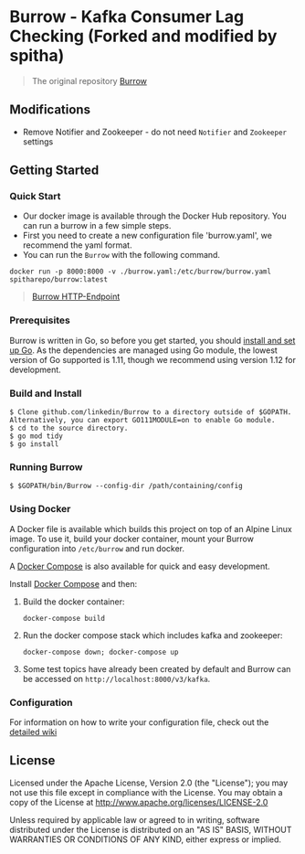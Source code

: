 # Burrow - Kafka Consumer Lag Checking (Forked and modified by spitha)
> The original repository [Burrow](https://github.com/linkedin/Burrow)

## Modifications
* Remove Notifier and Zookeeper - do not need `Notifier` and `Zookeeper` settings

## Getting Started
### Quick Start
* Our docker image is available through the Docker Hub repository. You can run a burrow in a few simple steps.
* First you need to create a new configuration file 'burrow.yaml', we recommend the yaml format.
* You can run the `Burrow` with the following command.
```
docker run -p 8000:8000 -v ./burrow.yaml:/etc/burrow/burrow.yaml spitharepo/burrow:latest
```
> [Burrow HTTP-Endpoint](https://github.com/linkedin/Burrow/wiki/HTTP-Endpoint)

### Prerequisites
Burrow is written in Go, so before you get started, you should [install and set up Go](https://golang.org/doc/install). As the dependencies
are managed using Go module, the lowest version of Go supported is 1.11, though we recommend using version 1.12 for development.

### Build and Install
```
$ Clone github.com/linkedin/Burrow to a directory outside of $GOPATH. Alternatively, you can export GO111MODULE=on to enable Go module.
$ cd to the source directory.
$ go mod tidy
$ go install
```

### Running Burrow
```
$ $GOPATH/bin/Burrow --config-dir /path/containing/config
```

### Using Docker
A Docker file is available which builds this project on top of an Alpine Linux image.
To use it, build your docker container, mount your Burrow configuration into `/etc/burrow` and run docker.

A [Docker Compose](docker-compose.yml) is also available for quick and easy development.

Install [Docker Compose](https://docs.docker.com/compose/) and then:

1. Build the docker container:
   ```
   docker-compose build
   ```

2. Run the docker compose stack which includes kafka and zookeeper:
   ```
   docker-compose down; docker-compose up
   ```

3. Some test topics have already been created by default and Burrow can be accessed on `http://localhost:8000/v3/kafka`.


### Configuration
For information on how to write your configuration file, check out the [detailed wiki](https://github.com/linkedin/Burrow/wiki)

## License
Licensed under the Apache License, Version 2.0 (the "License"); you may not use this file except in compliance with the License.
You may obtain a copy of the License at http://www.apache.org/licenses/LICENSE-2.0

Unless required by applicable law or agreed to in writing, software distributed under the License is distributed on an "AS IS" BASIS, WITHOUT WARRANTIES OR
CONDITIONS OF ANY KIND, either express or implied.
